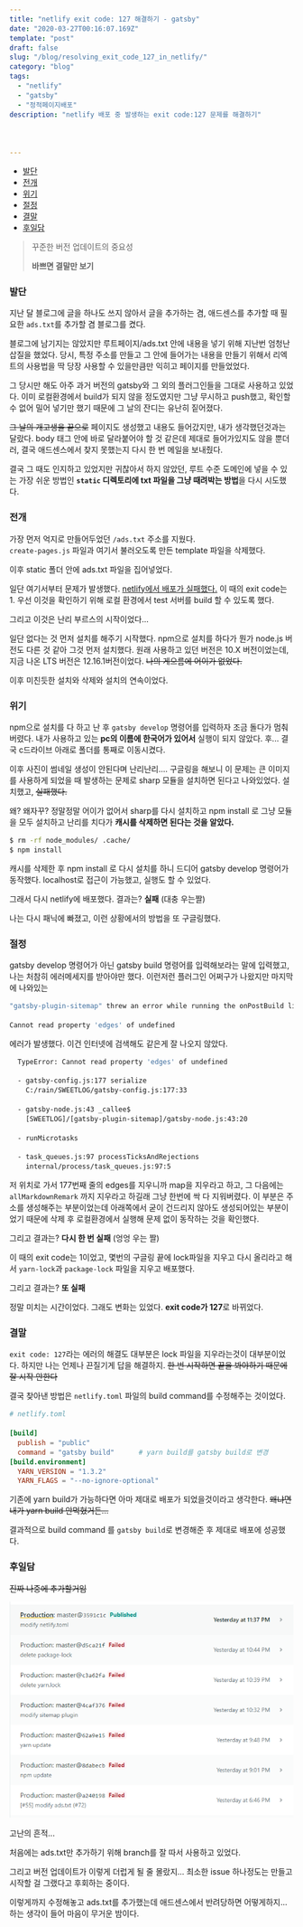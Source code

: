 ```yaml
---
title: "netlify exit code: 127 해결하기 - gatsby"
date: "2020-03-27T00:16:07.169Z"
template: "post"
draft: false
slug: "/blog/resolving_exit_code_127_in_netlify/"
category: "blog"
tags:
  - "netlify"
  - "gatsby"
  - "정적페이지배포"
description: "netlify 배포 중 발생하는 exit code:127 문제를 해결하기"



---
```




+ [발단](#발단)
+ [전개](#전개)
+ [위기](#위기)
+ [절정](#절정)
+ [결말](#결말)
+ [후일담](#후일담)



> 꾸준한 버전 업데이트의 중요성
>
> **바쁘면 결말만 보기**



### 발단

지난 달 블로그에 글을 하나도 쓰지 않아서 글을 추가하는 겸, 애드센스를 추가할 때 필요한 `ads.txt`를 추가할 겸 블로그를 켰다.

블로그에 남기지는 않았지만 루트페이지/ads.txt 안에 내용을 넣기 위해 지난번 엄청난 삽질을 했었다. 당시, 특정 주소를 만들고 그 안에 들어가는 내용을 만들기 위해서 리엑트의 사용법을 딱 당장 사용할 수 있을만큼만 익히고 페이지를 만들었었다.

그 당시만 해도 아주 과거 버전의 gatsby와 그 외의 플러그인들을 그대로 사용하고 있었다. 이미 로컬환경에서 build가 되지 않을 정도였지만 그냥 무시하고 push했고, 확인할 수 없어 밀어 넣기만 했기 때문에 그 날의 잔디는 유난히 짙어졌다.

<del>그 날의 개고생을 끝으로</del> 페이지도 생성했고 내용도 들어갔지만, 내가 생각했던것과는 달랐다. body 태그 안에 바로 달라붙어야 할 것 같은데 제대로 들어가있지도 않을 뿐더러, 결국 애드센스에서 찾지 못했는지 다시 한 번 메일을 보내줬다.

결국 그 때도 인지하고 있었지만 귀찮아서 하지 않았던, 루트 수준 도메인에 넣을 수 있는 가장 쉬운 방법인 **`static` 디렉토리에 txt 파일을 그냥 때려박는 방법**을 다시 시도했다.





### 전개

가장 먼저 억지로 만들어두었던 `/ads.txt` 주소를 지웠다. <br>`create-pages.js` 파일과 여기서 불러오도록 만든 template 파일을 삭제했다.

이후 static 폴더 안에 ads.txt 파일을 집어넣었다.

일단 여기서부터 문제가 발생했다. <u>netlify에서 배포가 실패했다.</u> 이 때의 exit code는 1. 우선 이것을 확인하기 위해 로컬 환경에서 test 서버를 build 할 수 있도록 했다.

그리고 이것은 난리 부르스의 시작이었다...

일단 없다는 것 먼저 설치를 해주기 시작했다. npm으로 설치를 하다가 뭔가 node.js 버전도 다른 것 같아 그것 먼저 설치했다. 원래 사용하고 있던 버전은 10.X 버전이었는데, 지금 나온 LTS 버전은 12.16.1버전이었다. <del>나의 게으름에 어이가 없었다.</del>

이후 미친듯한 설치와 삭제와 설치의 연속이었다.





### 위기

npm으로 설치를 다 하고 난 후 `gatsby develop` 명령어를 입력하자 조금 돌다가 멈춰버렸다. 내가 사용하고 있는 **pc의 이름에 한국어가 있어서** 실행이 되지 않았다. 후... 결국 c드라이브 아래로 폴더를 통째로 이동시켰다.

이후 사진이 썸네일 생성이 안된다며 난리난리.... 구글링을 해보니 이 문제는 큰 이미지를 사용하게 되었을 때 발생하는 문제로 sharp 모듈을 설치하면 된다고 나와있었다. 설치했고, <del>실패했다.</del> 

왜? 왜자꾸? 정말정말 어이가 없어서 sharp를 다시 설치하고 npm install 로 그냥 모듈을 모두 설치하고 난리를 치다가 **캐시를 삭제하면 된다는 것을 알았다.**

```bash
$ rm -rf node_modules/ .cache/
$ npm install
```

캐시를 삭제한 후 npm install 로 다시 설치를 하니 드디어 gatsby develop 명령어가 동작했다. localhost로 접근이 가능했고, 실행도 할 수 있었다. 

그래서 다시 netlify에 배포했다. 결과는? **실패** (대충 우는짤)

나는 다시 패닉에 빠졌고, 이런 상황에서의 방법을 또 구글링했다. 





### 절정

gatsby develop 명령어가 아닌 gatsby build 명령어를 입력해보라는 말에 입력했고, 나는 처참히 에러메세지를 받아야만 했다. 이런저런 플러그인 어쩌구가 나왔지만 마지막에 나와있는 

```bash
"gatsby-plugin-sitemap" threw an error while running the onPostBuild lifecycle:

Cannot read property 'edges' of undefined
```

에러가 발생했다. 이건 인터넷에 검색해도 같은게 잘 나오지 않았다.

```bash
  TypeError: Cannot read property 'edges' of undefined

  - gatsby-config.js:177 serialize
    C:/rain/SWEETLOG/gatsby-config.js:177:33

  - gatsby-node.js:43 _callee$
    [SWEETLOG]/[gatsby-plugin-sitemap]/gatsby-node.js:43:20

  - runMicrotasks

  - task_queues.js:97 processTicksAndRejections
    internal/process/task_queues.js:97:5

```

저 위치로 가서 177번째 줄의 edges를 지우니까 map을 지우라고 하고, 그 다음에는      `allMarkdownRemark` 까지 지우라고 하길래 그냥 한번에 싹 다 지워버렸다. 이 부분은 주소를 생성해주는 부분이었는데 아래쪽에서 굳이 건드리지 않아도 생성되어있는 부분이었기 때문에 삭제 후 로컬환경에서 실행해 문제 없이 동작하는 것을 확인했다.

그리고 결과는? **다시 한 번 실패** (엉엉 우는 짤)

이 때의 exit code는 1이었고, 몇번의 구글링 끝에 lock파일을 지우고 다시 올리라고 해서 `yarn-lock`과 `package-lock` 파일을 지우고 배포했다. 

그리고 결과는? **또 실패**

정말 미치는 시간이었다. 그래도 변화는 있었다. **exit code가 127**로 바뀌었다.





### 결말

`exit code: 127`라는 에러의 해결도 대부분은 lock 파일을 지우라는것이 대부분이었다. 하지만 나는 언제나 끈질기게 답을 해결하지. <del>한 번 시작하면 끝을 봐야하기 때문에 잘 시작 안한다</del>

결국 찾아낸 방법은 `netlify.toml` 파일의 build command를 수정해주는 것이었다.

```toml
# netlify.toml

[build]
  publish = "public"
  command = "gatsby build"		# yarn build를 gatsby build로 변경
[build.environment]
  YARN_VERSION = "1.3.2"
  YARN_FLAGS = "--no-ignore-optional"

```

기존에 yarn build가 가능하다면 아마 제대로 배포가 되었을것이라고 생각한다. <del>왜냐면 내가 yarn build 안먹혔거든...</del> 

결과적으로 build command 를 `gatsby build`로 변경해준 후 제대로 배포에 성공했다.





### 후일담

<del>진짜 나중에 추가할거임</del>

![image-20200327003739679](img/image-20200327003739679.png)

고난의 흔적...

처음에는 ads.txt만 추가하기 위해 branch를 잘 따서 사용하고 있었다.

그리고 버전 업데이트가 이렇게 더럽게 될 줄 몰랐지... 최소한 issue 하나정도는 만들고 시작할 걸 그랬다고 후회하는 중이다. 

이렇게까지 수정해놓고 ads.txt를 추가했는데 애드센스에서 반려당하면 어떻게하지... 하는 생각이 들어 마음이 무거운 밤이다.

<br><br><br>